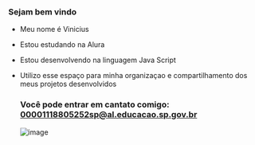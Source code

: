 ### Sejam bem vindo

- Meu nome é Vinicius
- Estou estudando na Alura
- Estou desenvolvendo na linguagem Java Script
- Utilizo esse espaço para minha organizaçao e compartilhamento dos meus projetos desenvolvidos

  ### Você pode entrar em cantato comigo: 00001118805252sp@al.educacao.sp.gov.br

  ![image](https://github.com/user-attachments/assets/e48a3c08-7164-4dcb-9604-c043b4464f85)
